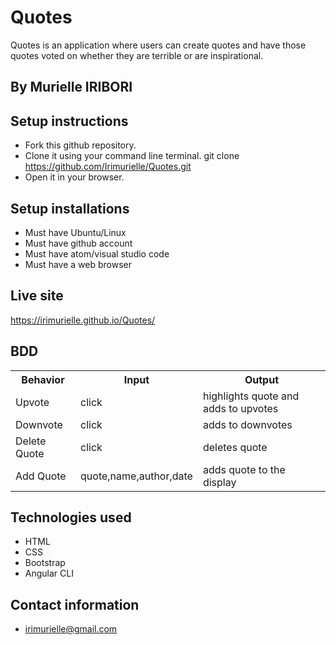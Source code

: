 # Quotes
Quotes is an application where users can create quotes and have those quotes voted on whether they are terrible or are inspirational. 
## By Murielle IRIBORI
## Setup instructions
* Fork this github repository.
* Clone it using your command line terminal. git clone https://github.com/Irimurielle/Quotes.git
* Open it in your browser.
## Setup installations
* Must have Ubuntu/Linux
* Must have github account
* Must have atom/visual studio code
* Must have a web browser
## Live site
https://irimurielle.github.io/Quotes/
## BDD
<table>
    <tr>
      <th>Behavior</th> 
      <th>Input</th> 
      <th>Output</th>   
    </tr>
    <tr>
        <td>Upvote</td>
        <td>click</td>
        <td>highlights quote and adds to upvotes</td>
    </tr> 
    <tr>
        <td>Downvote</td>
        <td>click</td>
        <td>adds to downvotes</td>
    </tr>
    <tr>
        <td>Delete Quote</td>
        <td>click</td>
        <td>deletes quote</td>
    </tr>
    <tr>
        <td>Add Quote</td>
        <td>quote,name,author,date</td>
        <td>adds quote to the display</td>
    </tr>
</table>

## Technologies used
* HTML
* CSS
* Bootstrap
* Angular CLI
## Contact information
* irimurielle@gmail.com
